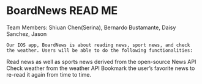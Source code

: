 # BoardNews READ ME

Team Members: Shiuan Chen(Serina), Bernardo Bustamante, Daisy Sanchez, Jason

	Our IOS app, BoardNews is about reading news, sport news, and check the weather. Users will be able to do the following functionalities: 
Read news as well as sports news derived from the open-source News API
Check weather from the weather API
Bookmark the user’s favorite news to re-read it again from time to time.

